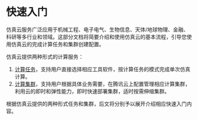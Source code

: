 # 快速入门

仿真云服务广泛应用于机械工程、电子电气、生物信息、天体/地球物理、金融、科研等多行业和领域。这部分文档将简要介绍和使用仿真云的基本流程，引导您使用仿真云的完成计算任务和集群创建配置。

仿真云提供两种形式的计算服务：
1. [计算任务](https://buy.cloud.tencent.com/cloudsim/job)，支持用户直接选择相应工具软件，按计算任务的模式完成单次仿真计算。
2. [计算集群](https://buy.cloud.tencent.com/cloudsim/cluster)，支持用户根据具体业务需要，在腾讯云上配置管理相应计算集群，利用云的即时和弹性能力，即时快速部署集群，适时按需伸缩集群。

根据仿真云提供的两种形式任务和集群，后文将分别予以展开介绍相应快速入门内容。
